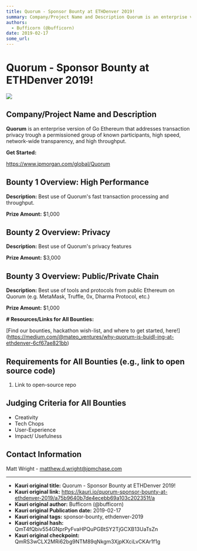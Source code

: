 ```yaml
---
title: Quorum - Sponsor Bounty at ETHDenver 2019!
summary: Company/Project Name and Description Quorum is an enterprise version of Go Ethereum that addresses transaction privacy trough a permissioned group of known participants, high speed, network-wide transparency, and high throughput. Get Started- https-//www.jpmorgan.com/global/Quorum Bounty 1 Overview- High Performance Description- Best use of Quorums fast transaction processing and throughput. Prize Amount- $1,000 Bounty 2 Overview- Privacy Description- Best use of Quorums privacy features Prize A
authors:
  - Bufficorn (@bufficorn)
date: 2019-02-17
some_url: 
---
```


# Quorum - Sponsor Bounty at ETHDenver 2019!

![](https://ipfs.infura.io/ipfs/QmXAECXm9TEPAJ5Q67QthmSYvqMY3Tya8aGDyUnri5itVt)


## Company/Project Name and Description

**Quorum** is an enterprise version of Go Ethereum that addresses transaction privacy trough a permissioned group of known participants, high speed, network-wide transparency, and high throughput. 

**Get Started:**

[https://www.jpmorgan.com/global/Quorum
](https://www.jpmorgan.com/global/Quorum)

## Bounty 1 Overview: High Performance

**Description:** Best use of Quorum's fast transaction processing and throughput.

**Prize Amount:** $1,000

## Bounty 2 Overview: Privacy
**Description:** Best use of Quorum's privacy features

**Prize Amount:** $3,000

## Bounty 3 Overview: Public/Private Chain
**Description:** Best use of tools and protocols from public Ethereum on Quorum (e.g. MetaMask, Truffle, 0x, Dharma Protocol, etc.)

**Prize Amount:** $1,000

**# Resources/Links for All Bounties:**

[Find our bounties, hackathon wish-list, and where to get started, here!] (https://medium.com/@mateo_ventures/why-quorum-is-buidl-ing-at-ethdenver-6cf67ae821bb)

## Requirements for All Bounties (e.g., link to open source code)

1. Link to open-source repo

## Judging Criteria for All Bounties

- Creativity
- Tech Chops 
- User-Experience
- Impact/ Usefulness 

## Contact Information

Matt Wright - matthew.d.wright@jpmchase.com





---

- **Kauri original title:** Quorum - Sponsor Bounty at ETHDenver 2019!
- **Kauri original link:** https://kauri.io/quorum-sponsor-bounty-at-ethdenver-2019/a75b9640b7de4ecebb69a103c202351f/a
- **Kauri original author:** Bufficorn (@bufficorn)
- **Kauri original Publication date:** 2019-02-17
- **Kauri original tags:** sponsor-bounty, ethdenver-2019
- **Kauri original hash:** QmT4fQbiv554GNprPyFvaHPQuPGBtSY2TjGCXB13UaTsZn
- **Kauri original checkpoint:** QmRS3wCLX2MRi62bg9NTM89qNkgm3XjpKXciLvCKAr1f1g



